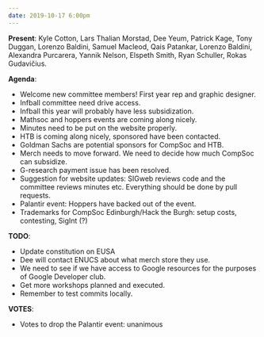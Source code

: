 ```yaml
---
date: 2019-10-17 6:00pm
---
```


**Present**:
Kyle Cotton, Lars Thalian Morstad, Dee Yeum, Patrick Kage, Tony Duggan, Lorenzo Baldini, Samuel Macleod, Qais Patankar, Lorenzo Baldini, Alexandra Purcarera, Yannik Nelson, Elspeth Smith, Ryan Schuller, Rokas Gudavičius.

**Agenda**:
* Welcome new committee members! First year rep and graphic designer.
* Infball committee need drive access.
* Infball this year will probably have less subsidization. 
* Mathsoc and hoppers events are coming along nicely.
* Minutes need to be put on the website properly.
* HTB is coming along nicely, sponsored have been contacted. 
* Goldman Sachs are potential sponsors for CompSoc and HTB.
* Merch needs to move forward. We need to decide how much CompSoc can subsidize.
* G-research payment issue has been resolved.
* Suggestion for website updates: SIGweb reviews code and the committee reviews minutes etc. Everything should be done by pull requests. 
* Palantir event: Hoppers have backed out of the event.
* Trademarks for CompSoc Edinburgh/Hack the Burgh: setup costs, contesting, SigInt (?)

**TODO**: 
* Update constitution on EUSA
* Dee will contact ENUCS about what merch store they use.
* We need to see if we have access to Google resources for the purposes of Google Developer club.
* Get more workshops planned and executed.
* Remember to test commits locally.

**VOTES**:
* Votes to drop the Palantir event: unanimous

